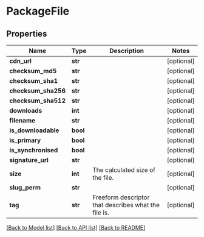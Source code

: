 # PackageFile

## Properties
Name | Type | Description | Notes
------------ | ------------- | ------------- | -------------
**cdn_url** | **str** |  | [optional] 
**checksum_md5** | **str** |  | [optional] 
**checksum_sha1** | **str** |  | [optional] 
**checksum_sha256** | **str** |  | [optional] 
**checksum_sha512** | **str** |  | [optional] 
**downloads** | **int** |  | [optional] 
**filename** | **str** |  | [optional] 
**is_downloadable** | **bool** |  | [optional] 
**is_primary** | **bool** |  | [optional] 
**is_synchronised** | **bool** |  | [optional] 
**signature_url** | **str** |  | [optional] 
**size** | **int** | The calculated size of the file. | [optional] 
**slug_perm** | **str** |  | [optional] 
**tag** | **str** | Freeform descriptor that describes what the file is. | [optional] 

[[Back to Model list]](../README.md#documentation-for-models) [[Back to API list]](../README.md#documentation-for-api-endpoints) [[Back to README]](../README.md)


